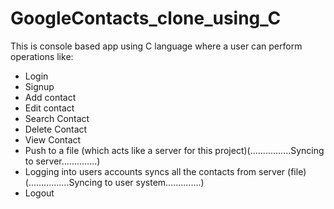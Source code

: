 # GoogleContacts_clone_using_C
This is console based app using C language where a user can perform operations like:
  - Login
  - Signup
  - Add contact
  - Edit contact
  - Search Contact
  - Delete Contact 
  - View Contact
  - Push to a file (which acts like a server for this project)(................Syncing to server..............)
  - Logging into users accounts syncs all the contacts from server (file)(................Syncing to user system..............)
  - Logout
 
